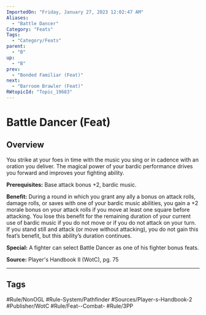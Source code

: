 ```yaml
---
ImportedOn: "Friday, January 27, 2023 12:02:47 AM"
Aliases:
  - "Battle Dancer"
Category: "Feats"
Tags:
  - "Category/Feats"
parent:
  - "B"
up:
  - "B"
prev:
  - "Bonded Familiar (Feat)"
next:
  - "Barroom Brawler (Feat)"
RWtopicId: "Topic_19683"
---
```

# Battle Dancer (Feat)
## Overview
You strike at your foes in time with the music you sing or in cadence with an oration you deliver. The magical power of your bardic performance drives you forward and improves your fighting ability.

**Prerequisites:** Base attack bonus +2, bardic music.

**Benefit:** During a round in which you grant any ally a bonus on attack rolls, damage rolls, or saves with one of your bardic music abilities, you gain a +2 morale bonus on your attack rolls if you move at least one square before attacking. You lose this benefit for the remaining duration of your current use of bardic music if you do not move or if you do not attack on your turn. If you stand still and attack (or move without attacking), you do not gain this feat’s benefit, but this ability’s duration continues.

**Special:** A fighter can select Battle Dancer as one of his fighter bonus feats.

**Source:** Player's Handbook II (WotC), pg. 75


---
## Tags
#Rule/NonOGL #Rule-System/Pathfinder #Sources/Player-s-Handbook-2 #Publisher/WotC #Rule/Feat--Combat- #Rule/3PP

